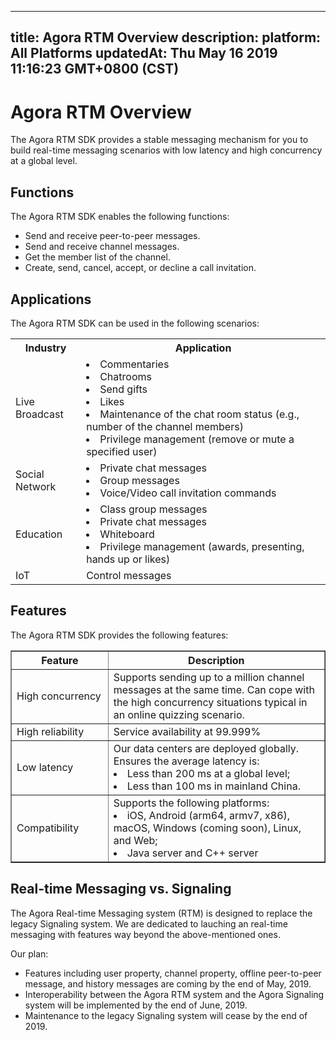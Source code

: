
---
title: Agora RTM Overview
description: 
platform: All Platforms
updatedAt: Thu May 16 2019 11:16:23 GMT+0800 (CST)
---
# Agora RTM Overview
The Agora RTM SDK provides a stable messaging mechanism for you to build real-time messaging scenarios with low latency and high concurrency at a global level. 

## Functions

The Agora RTM SDK enables the following functions:

-   Send and receive peer-to-peer messages.
-   Send and receive channel messages.
-   Get the member list of the channel.
-   Create, send, cancel, accept, or decline a call invitation. 


## Applications

The Agora RTM SDK can be used in the following scenarios:

<table>
  <tr>
    <th>Industry</th>
    <th>Application</th>
  </tr>
  <tr>
    <td>Live Broadcast</td>
    <td><li>Commentaries<br><li>Chatrooms<br><li>Send gifts<br><li>Likes<br><li>Maintenance of the chat room status (e.g., number of the channel members)<br><li>Privilege management (remove or mute a specified user)<br></td>
  </tr>
  <tr>
    <td>Social Network</td>
    <td><li>Private chat messages<br><li>Group messages<br><li>Voice/Video call invitation commands<br></td>
  </tr>
  <tr>
    <td>Education</td>
    <td><li>Class group messages<br><li>Private chat messages<br><li>Whiteboard<br><li>Privilege management (awards, presenting, hands up or likes)<br></td>
  </tr>
  <tr>
    <td>IoT</td>
    <td>Control messages</td>
  </tr>
</table>

## Features

The Agora RTM SDK provides the following features:

<table border="1" width="100%">
  <tr>
    <th width="20%">Feature </th>
    <th width="50%">Description</th>
  </tr>
  <tr>
    <td>High concurrency</td>
    <td>Supports sending up to a million  channel messages at the same time. Can cope with the high concurrency situations typical in an online quizzing scenario. <br></td>
  </tr>
  <tr>
    <td>High reliability</td>
    <td>Service availability at 99.999%</td>
  </tr>
	  <tr>
    <td>Low latency</td>
    <td>Our data centers are deployed globally. Ensures the average latency is:<li>Less than 200 ms at a global level;<br><li>Less than 100 ms in mainland China.<br></td>
  </tr>
	  <tr>
    <td>Compatibility</td>
    <td>Supports the following platforms:<li>iOS, Android (arm64, armv7, x86), macOS, Windows (coming soon), Linux, and Web;<br><li>Java server and C++ server<br></td>
  </tr>
</table>

## Real-time Messaging vs. Signaling

The Agora Real-time Messaging system (RTM) is designed to replace the legacy Signaling system. We are dedicated to lauching an real-time messaging with features way beyond the above-mentioned ones. 

Our plan: 

- Features including user property, channel property, offline peer-to-peer message, and history messages are coming by the end of May, 2019. 
- Interoperability between the Agora RTM system and the Agora Signaling system will be implemented by the end of June, 2019. 
- Maintenance to the legacy Signaling system will cease by the end of 2019. 

